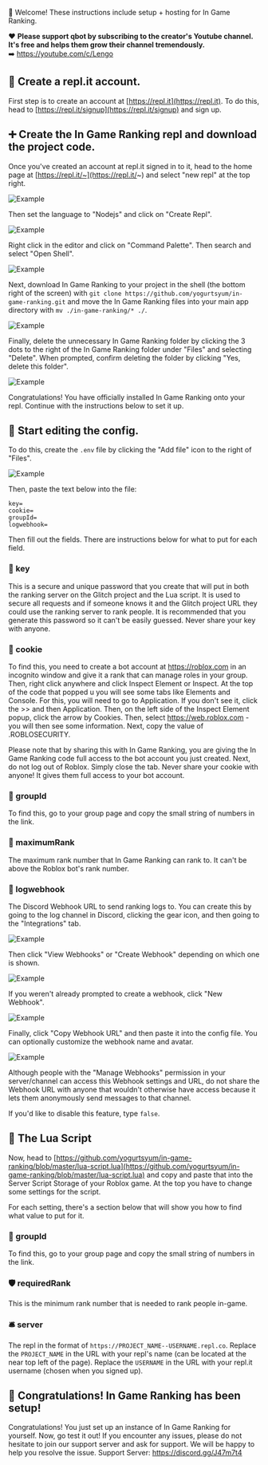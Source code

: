 👋 Welcome! These instructions include setup + hosting for In Game Ranking.

❤️ **Please support qbot by subscribing to the creator's Youtube channel. It's free and helps them grow their channel tremendously.**   
➡️ https://youtube.com/c/Lengo

## 🌵 Create a repl.it account.
First step is to create an account at [https://repl.it](https://repl.it). To do this, head to [https://repl.it/signup](https://repl.it/signup) and sign up.

## ➕ Create the In Game Ranking repl and download the project code.
Once you've created an account at repl.it signed in to it, head to the home page at [https://repl.it/~](https://repl.it/~) and select "new repl" at the top right.

![Example](https://i.gyazo.com/6f69e635af6a4d778702a72e40548039.png)

Then set the language to "Nodejs" and click on "Create Repl".

![Example](https://i.gyazo.com/044630fb8d346bc4ae2a486430e7e031.gif)

Right click in the editor and click on "Command Palette". Then search and select "Open Shell".

![Example](https://i.gyazo.com/bdf5f8fc51237b01df9fbca76ecf4c28.gif)

Next, download In Game Ranking to your project in the shell (the bottom right of the screen) with `git clone https://github.com/yogurtsyum/in-game-ranking.git` and move the In Game Ranking files into your main app directory with `mv ./in-game-ranking/* ./`.

![Example](https://i.gyazo.com/6c85d57e77e9d33e2302d8f3c680a1f5.gif)

Finally, delete the unnecessary In Game Ranking folder by clicking the 3 dots to the right of the In Game Ranking folder under "Files" and selecting "Delete". When prompted, confirm deleting the folder by clicking "Yes, delete this folder".

![Example](https://i.gyazo.com/03659bd33b39e727f8c186e87f5fadbd.gif)

Congratulations! You have officially installed In Game Ranking onto your repl. Continue with the instructions below to set it up.

## 🚀 Start editing the config.
To do this, create the `.env` file by clicking the "Add file" icon to the right of "Files".

![Example](https://i.gyazo.com/3fe59b407d0121976b9dc536a7212ba5.gif)

Then, paste the text below into the file:

```
key=
cookie=
groupId=
logwebhook=
```

Then fill out the fields. There are instructions below for what to put for each field.

### 🔑 key
This is a secure and unique password that you create that will put in both the ranking server on the Glitch project and the Lua script. It is used to secure all requests and if someone knows it and the Glitch project URL they could use the ranking server to rank people. It is recommended that you generate this password so it can't be easily guessed. Never share your key with anyone.

### 🍪 cookie
To find this, you need to create a bot account at https://roblox.com in an incognito window and give it a rank that can manage roles in your group. Then, right click anywhere and click Inspect Element or Inspect. At the top of the code that popped u you will see some tabs like Elements and Console. For this, you will need to go to Application. If you don't see it, click the >> and then Application. Then, on the left side of the Inspect Element popup, click the arrow by Cookies. Then, select https://web.roblox.com - you will then see some information. Next, copy the value of .ROBLOSECURITY.

Please note that by sharing this with In Game Ranking, you are giving the In Game Ranking code full access to the bot account you just created. Next, do not log out of Roblox. Simply close the tab. Never share your cookie with anyone! It gives them full access to your bot account.

### 🍭 groupId
To find this, go to your group page and copy the small string of numbers in the link.

### 🔢 maximumRank
The maximum rank number that In Game Ranking can rank to. It can't be above the Roblox bot's rank number.

### 🔗 logwebhook
The Discord Webhook URL to send ranking logs to. You can create this by going to the log channel in Discord, clicking the gear icon, and then going to the "Integrations" tab.

![Example](https://i.gyazo.com/04cb5c17c8cdb5cbb845c44513e35d3d.png)

Then click "View Webhooks" or "Create Webhook" depending on which one is shown.

![Example](https://i.gyazo.com/8ce77fde7c616e97146c1a6299f57361.png)

If you weren't already prompted to create a webhook, click "New Webhook".

![Example](https://i.gyazo.com/9146f12b6df9e67272218ea8a0e5d69b.png)

Finally, click "Copy Webhook URL" and then paste it into the config file. You can optionally customize the webhook name and avatar.

![Example](https://i.gyazo.com/c9a5c145f89fb5cae73532166765e133.png)

Although people with the "Manage Webhooks" permission in your server/channel can access this Webhook settings and URL, do not share the Webhook URL with anyone that wouldn't otherwise have access because it lets them anonymously send messages to that channel.

If you'd like to disable this feature, type `false`.

## 📜 The Lua Script
Now, head to [https://github.com/yogurtsyum/in-game-ranking/blob/master/lua-script.lua](https://github.com/yogurtsyum/in-game-ranking/blob/master/lua-script.lua) and copy and paste that into the Server Script Storage of your Roblox game. At the top you have to change some settings for the script.

For each setting, there's a section below that will show you how to find what value to put for it.

### 🍭 groupId
To find this, go to your group page and copy the small string of numbers in the link.

### 🛡️ requiredRank
This is the minimum rank number that is needed to rank people in-game. 

### 🛎️ server
The repl in the format of `https://PROJECT_NAME--USERNAME.repl.co`. Replace the `PROJECT_NAME` in the URL with your repl's name (can be located at the near top left of the page). Replace the `USERNAME` in the URL with your repl.it username (chosen when you signed up).

## 🎉 Congratulations! In Game Ranking has been setup!
Congratulations! You just set up an instance of In Game Ranking for yourself. Now, go test it out! If you encounter any issues, please do not hesitate to join our support server and ask for support. We will be happy to help you resolve the issue.
Support Server: https://discord.gg/J47m7t4
